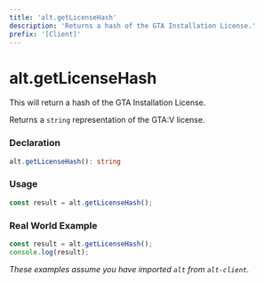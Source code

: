 ```yaml
---
title: 'alt.getLicenseHash'
description: 'Returns a hash of the GTA Installation License.'
prefix: '[Client]'
---
```


# alt.getLicenseHash

This will return a hash of the GTA Installation License.

Returns a `string` representation of the GTA:V license.

### Declaration

```typescript
alt.getLicenseHash(): string
```

### Usage

```js
const result = alt.getLicenseHash();
```

### Real World Example

```js
const result = alt.getLicenseHash();
console.log(result);
```

_These examples assume you have imported `alt` from `alt-client`._